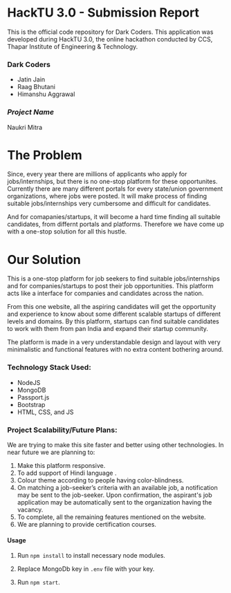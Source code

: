# HackTU 3.0 - Submission Report

This is the official code repository for Dark Coders. This application was developed during HackTU 3.0, the online hackathon conducted by CCS, Thapar Institute of Engineering & Technology.

### Dark Coders

* Jatin Jain
* Raag Bhutani
* Himanshu Aggrawal


### _Project Name_
Naukri Mitra

# The Problem
Since, every year there are millions of applicants who apply for jobs/internships, but there is no one-stop platform for these opportunites. 
Currently there are many different portals for every state/union government organizations, where jobs were posted. It will make process of 
finding suitable jobs/internships very cumbersome and difficult for candidates.

And for comapanies/startups, it will become a hard time finding all  suitable candidates, from differnt portals and platforms. Therefore we have come up with a one-stop solution for all this hustle.

# Our Solution
This is a one-stop platform for job seekers to find suitable jobs/internships and for companies/startups to post their job opportunities. This platform
acts like a interface for companies and candidates across the nation. 

From this one website, all the aspiring candidates will get the opportunity and experience to know about some different scalable startups of different
levels and domains. By this platform, startups can find suitable candidates to work with them from pan India and expand their startup community.

The platform is made in a very understandable design and layout with very minimalistic and functional features with no extra content bothering around.

### Technology Stack Used:

* NodeJS​
* MongoDB​
* Passport.js
* Bootstrap​
* HTML, CSS, and JS

### Project Scalability/Future Plans:
We are trying to make this site faster and better using other technologies. 
In near future we are planning to:
1. Make this platform responsive.
2. To add support of Hindi language .
3. Colour theme according to people having color-blindness.
4. On matching a job-seeker’s criteria with an available job, a notification may be sent to the job-seeker. Upon confirmation, the aspirant's job application may be automatically sent to the organization having the vacancy. 
5. To complete, all the remaining features mentioned on the website.
6. We are planning to provide certification courses.



#### Usage
1. Run ```npm install``` to install necessary node modules.

2. Replace MongoDb key in ```.env``` file with your key.

3. Run ```npm start```.
